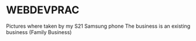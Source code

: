 # WEBDEVPRAC
Pictures where taken by my S21 Samsung phone 
The business is an existing business (Family Business)